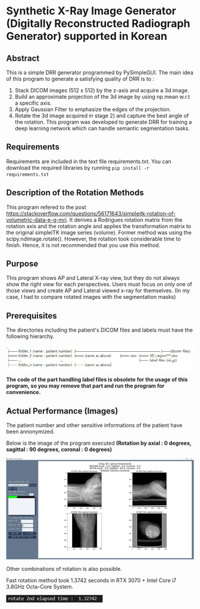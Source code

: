 # Synthetic X-Ray Image Generator (Digitally Reconstructed Radiograph Generator) supported in Korean

## Abstract
This is a simple DRR generator programmed by PySimpleGUI. The main idea of this program to generate a satisfying quality of DRR is to :
1) Stack DICOM images (512 x 512) by the z-axis and acquire a 3d image.
2) Build an approximate projection of the 3d image by using np.mean w.r.t a specific axis.
3) Apply Gaussian Filter to emphasize the edges of the projection.
4) Rotate the 3d image acquired in stage 2) and capture the best angle of the rotation.
This program was developed to generate DRR for training a deep learning network which can handle semantic segmentation tasks.

## Requirements
Requirements are included in the text file requirements.txt. You can download the required libraries by running
`pip install -r requirements.txt`

## Description of the Rotation Methods
This program refered to the post https://stackoverflow.com/questions/56171643/simpleitk-rotation-of-volumetric-data-e-g-mri. 
It derives a Rodrigues rotation matrix from the rotation axis and the rotation angle and applies the transformation matrix to 
the original simpleITK image series (volume).
Former method was using the scipy.ndimage.rotate(). However, the rotation took considerable time to finish. Hence, it is not recommended that
you use this method.

## Purpose
This program shows AP and Lateral X-ray view, but they do not always show the right view for each perspectives. Users must focus on only one of
those views and create AP and Lateral viewed x-ray for themselves. (In my case, I had to compare rotated images with the segmentation masks)

## Prerequisites
The directories including the patient's DICOM files and labels must have the following hierarchy.

![Alt text](./file_hier.JPG "file hierarchy")                   

**The code of the part handling label files is obsolete for the usage of this program, so you may remove that part and run the program for convenience.**

## Actual Performance (Images)
The patient number and other sensitive informations of the patient have been annonymized.

Below is the image of the program executed **(Rotation by axial : 0 degrees, sagittal : 90 degrees, coronal : 0 degrees)** 


![Alt text](./outlook.JPG "DRR Generated")


Other combinations of rotation is also possible.


Fast rotation method took 1.3742 seconds in RTX 3070 + Intel Core i7 3.8GHz Octa-Core System.

![Alt text](./performance.JPG "Took 1.3742 secs")
